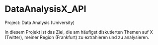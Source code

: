 # DataAnalysisX_API
Project: Data Analysis (University)

In diesem Projekt ist das Ziel, die am häufigst diskutierten Themen auf X (Twitter), meiner Region (Frankfurt) zu extrahieren und zu analysieren.
